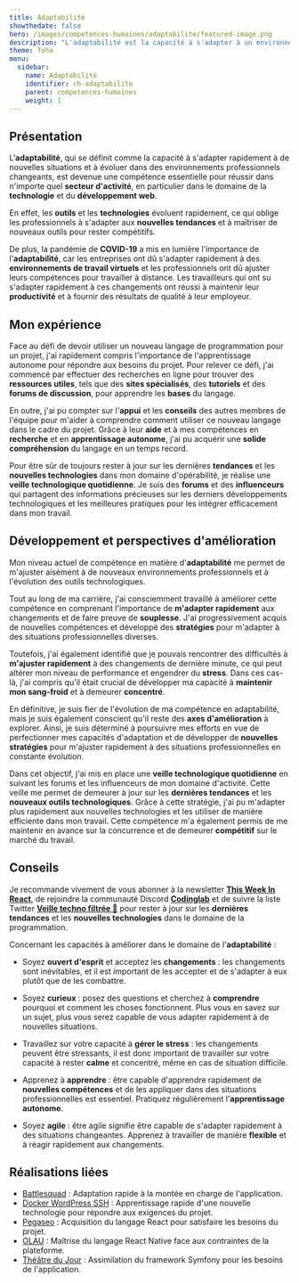 ```yaml
---
title: Adaptabilité
showthedate: false
hero: /images/competences-humaines/adaptabilite/featured-image.png
description: "L'adaptabilité est la capacité à s'adapter à un environnement changeant. Elle est un facteur clé de réussite dans la vie professionnelle et personnelle."
theme: Toha
menu:
  sidebar:
    name: Adaptabilité
    identifier: ch-adaptabilite
    parent: competences-humaines
    weight: 1
---
```


## Présentation

L'**adaptabilité**, qui se définit comme la capacité à s'adapter rapidement à de nouvelles situations et à évoluer dans des environnements professionnels changeants, est devenue une compétence essentielle pour réussir dans n'importe quel **secteur d'activité**, en particulier dans le domaine de la **technologie** et du **développement web**.

En effet, les **outils** et les **technologies** évoluent rapidement, ce qui oblige les professionnels à s'adapter aux **nouvelles tendances** et à maîtriser de nouveaux outils pour rester compétitifs.

De plus, la pandémie de **COVID-19** a mis en lumière l'importance de l'**adaptabilité**, car les entreprises ont dû s'adapter rapidement à des **environnements de travail virtuels** et les professionnels ont dû ajuster leurs compétences pour travailler à distance. Les travailleurs qui ont su s'adapter rapidement à ces changements ont réussi à maintenir leur **productivité** et à fournir des résultats de qualité à leur employeur.

## Mon expérience

Face au défi de devoir utiliser un nouveau langage de programmation pour un projet, j'ai rapidement compris l'importance de l'apprentissage autonome pour répondre aux besoins du projet. Pour relever ce défi, j'ai commencé par effectuer des recherches en ligne pour trouver des **ressources utiles**, tels que des **sites spécialisés**, des **tutoriels** et des **forums de discussion**, pour apprendre les **bases** du langage.

En outre, j'ai pu compter sur l'**appui** et les **conseils** des autres membres de l'équipe pour m'aider à comprendre comment utiliser ce nouveau langage dans le cadre du projet. Grâce à leur **aide** et à mes compétences en **recherche** et en **apprentissage autonome**, j'ai pu acquérir une **solide compréhension** du langage en un temps record.

Pour être sûr de toujours rester à jour sur les dernières **tendances** et les **nouvelles technologies** dans mon domaine d'opérabilité, je réalise une **veille technologique quotidienne**. Je suis des **forums** et des **influenceurs** qui partagent des informations précieuses sur les derniers développements technologiques et les meilleures pratiques pour les intégrer efficacement dans mon travail.

## Développement et perspectives d'amélioration

Mon niveau actuel de compétence en matière d'**adaptabilité** me permet de m'ajuster aisément à de nouveaux environnements professionnels et à l'évolution des outils technologiques.

Tout au long de ma carrière, j'ai consciemment travaillé à améliorer cette compétence en comprenant l'importance de **m'adapter rapidement** aux changements et de faire preuve de **souplesse**. J'ai progressivement acquis de nouvelles compétences et développé des **stratégies** pour m'adapter à des situations professionnelles diverses.

Toutefois, j'ai également identifié que je pouvais rencontrer des difficultés à **m'ajuster rapidement** à des changements de dernière minute, ce qui peut altérer mon niveau de performance et engendrer du **stress**. Dans ces cas-là, j'ai compris qu'il était crucial de développer ma capacité à **maintenir mon sang-froid** et à demeurer **concentré**.

En définitive, je suis fier de l'évolution de ma compétence en adaptabilité, mais je suis également conscient qu'il reste des **axes d'amélioration** à explorer. Ainsi, je suis déterminé à poursuivre mes efforts en vue de perfectionner mes capacités d'adaptation et de développer de **nouvelles stratégies** pour m'ajuster rapidement à des situations professionnelles en constante évolution.

Dans cet objectif, j'ai mis en place une **veille technologique quotidienne** en suivant les forums et les influenceurs de mon domaine d'activité. Cette veille me permet de demeurer à jour sur les **dernières tendances** et les **nouveaux outils technologiques**. Grâce à cette stratégie, j'ai pu m'adapter plus rapidement aux nouvelles technologies et les utiliser de manière efficiente dans mon travail. Cette compétence m'a également permis de me maintenir en avance sur la concurrence et de demeurer **compétitif** sur le marché du travail.

## Conseils

Je recommande vivement de vous abonner à la newsletter **[This Week In React](https://thisweekinreact.com/)**, de rejoindre la communauté Discord **[Codinglab](https://discord.gg/SAusderF5g)** et de suivre la liste Twitter **[Veille techno filtrée 🚀](https://twitter.com/i/lists/1545744880558919681)** pour rester à jour sur les **dernières tendances** et les **nouvelles technologies** dans le domaine de la programmation.

Concernant les capacités à améliorer dans le domaine de l'**adaptabilité** :

- Soyez **ouvert d'esprit** et acceptez les **changements** : les changements sont inévitables, et il est important de les accepter et de s'adapter à eux plutôt que de les combattre.
    
- Soyez **curieux** : posez des questions et cherchez à **comprendre** pourquoi et comment les choses fonctionnent. Plus vous en savez sur un sujet, plus vous serez capable de vous adapter rapidement à de nouvelles situations.
    
- Travaillez sur votre capacité à **gérer le stress** : les changements peuvent être stressants, il est donc important de travailler sur votre capacité à rester **calme** et concentré, même en cas de situation difficile.
    
- Apprenez à **apprendre** : être capable d'apprendre rapidement de **nouvelles compétences** et de les appliquer dans des situations professionnelles est essentiel. Pratiquez régulièrement l'**apprentissage autonome**.
    
- Soyez **agile** : être agile signifie être capable de s'adapter rapidement à des situations changeantes. Apprenez à travailler de manière **flexible** et à réagir rapidement aux changements.

## Réalisations liées

- [Battlesquad](/posts/realisations/battlesquad) : Adaptation rapide à la montée en charge de l'application.
- [Docker WordPress SSH](/posts/realisations/docker-wordpress-ssh) : Apprentissage rapide d'une nouvelle technologie pour répondre aux exigences du projet.
- [Pegaseo](/posts/realisations/pegaseo) : Acquisition du langage React pour satisfaire les besoins du projet.
- [OLAU](/posts/realisations/olau) : Maîtrise du langage React Native face aux contraintes de la plateforme.
- [Théâtre du Jour](/posts/realisations/theatre-du-jour) : Assimilation du framework Symfony pour les besoins de l'application.